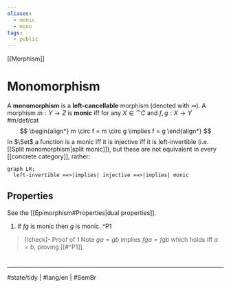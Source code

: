 ```yaml
---
aliases:
  - monic
  - mono
tags:
  - public
---
```

[[Morphism]]
# Monomorphism

A **monomorphism** is a **left-cancellable** morphism (denoted with $\rightarrowtail$).
A morphism $m : Y \to Z$ is **monic** iff for any $X \in \cat C$ and $f, g : X \to Y$ #m/def/cat 
$$
\begin{align*}
m \circ f = m \circ g \implies f = g
\end{align*}
$$
In $\Set$ a function is a monic iff it is injective iff it is left-invertible (i.e. [[Split monomorphism|split monic]]), but these are not equivalent in every [[concrete category]], rather:
```mermaid
graph LR;
  left-invertible ==>|implies| injective ==>|implies| monic
```

## Properties

See the [[Epimorphism#Properties|dual properties]].

1. If $fg$ is monic then $g$ is monic. ^P1

> [!check]- Proof of 1
> Note $ga = gb$ implies $fga = fgb$ which holds iff $a = b$, proving [[#^P1]]. <span class="QED"/>


#
---
#state/tidy | #lang/en | #SemBr
